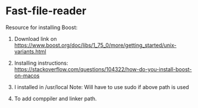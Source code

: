 # Fast-file-reader

Resource for installing Boost:

1. Download link on 
https://www.boost.org/doc/libs/1_75_0/more/getting_started/unix-variants.html 

2. Installing instructions:
https://stackoverflow.com/questions/104322/how-do-you-install-boost-on-macos

3. I installed in /usr/local 
Note: Will have to use sudo if above path is used

4. To add comppiler and linker path.
